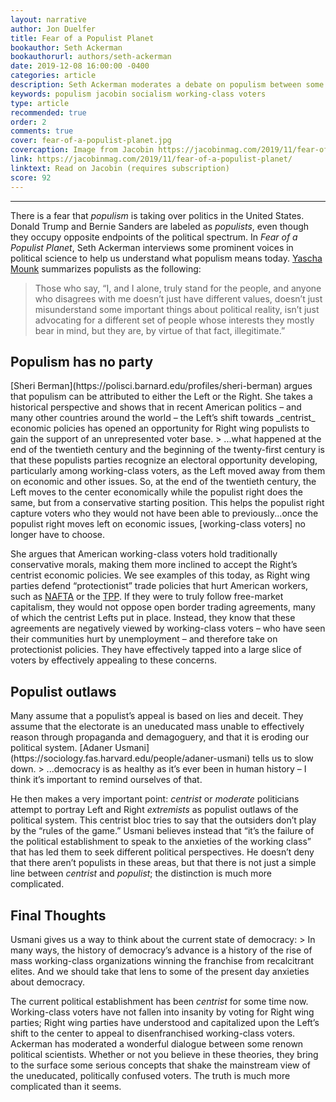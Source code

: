 ```yaml
---
layout: narrative
author: Jon Duelfer
title: Fear of a Populist Planet
bookauthor: Seth Ackerman
bookauthorurl: authors/seth-ackerman
date: 2019-12-08 16:00:00 -0400
categories: article
description: Seth Ackerman moderates a debate on populism between some prominent political scientists. They discuss how the Left's shift towards centrist economic policies has opened up an opportunity for Right wing parties to appeal to working-class voters.
keywords: populism jacobin socialism working-class voters
type: article
recommended: true
order: 2
comments: true
cover: fear-of-a-populist-planet.jpg
covercaption: Image from Jacobin https://jacobinmag.com/2019/11/fear-of-a-populist-planet/
link: https://jacobinmag.com/2019/11/fear-of-a-populist-planet/
linktext: Read on Jacobin (requires subscription)
score: 92
---
```

<hr/>

There is a fear that _populism_ is taking over politics in the United States. Donald Trump and Bernie Sanders are labeled as _populists_, even though they occupy opposite endpoints of the political spectrum. In _Fear of a Populist Planet_, Seth Ackerman interviews some prominent voices in political science to help us understand what populism means today. [Yascha Mounk](https://www.yaschamounk.com/) summarizes populists as the following:
> Those who say, “I, and I alone, truly stand for the people, and anyone who disagrees with me doesn’t just have different values, doesn’t just misunderstand some important things about political reality, isn’t just advocating for a different set of people whose interests they mostly bear in mind, but they are, by virtue of that fact, illegitimate.”

<h2><strong>Populism has no party</strong></h2>
[Sheri Berman](https://polisci.barnard.edu/profiles/sheri-berman) argues that populism can be attributed to either the Left or the Right. She takes a historical perspective and shows that in recent American politics – and many other countries around the world – the Left’s shift towards _centrist_ economic policies has opened an opportunity for Right wing populists to gain the support of an unrepresented voter base.
> ...what happened at the end of the twentieth century and the beginning of the twenty-first century is that these populists parties recognize an electoral opportunity developing, particularly among working-class voters, as the Left moved away from them on economic and other issues. So, at the end of the twentieth century, the Left moves to the center economically while the populist right does the same, but from a conservative starting position. This helps the populist right capture voters who they would not have been able to previously...once the populist right moves left on economic issues, [working-class voters] no longer have to choose.

She argues that American working-class voters hold traditionally conservative morals, making them more inclined to accept the Right’s centrist economic policies. We see examples of this today, as Right wing parties defend “protectionist” trade policies that hurt American workers, such as [NAFTA](https://en.wikipedia.org/wiki/North_American_Free_Trade_Agreement) or the [TPP](https://en.wikipedia.org/wiki/Trans-Pacific_Partnership). If they were to truly follow free-market capitalism, they would not oppose open border trading agreements, many of which the centrist Lefts put in place. Instead, they know that these agreements are negatively viewed by working-class voters – who have seen their communities hurt by unemployment – and therefore take on protectionist policies. They have effectively tapped into a large slice of voters by effectively appealing to these concerns.

<h2><strong>Populist outlaws</strong></h2>
Many assume that a populist’s appeal is based on lies and deceit. They assume that the electorate is an uneducated mass unable to effectively reason through propaganda and demagoguery, and that it is eroding our political system. [Adaner Usmani](https://sociology.fas.harvard.edu/people/adaner-usmani) tells us to slow down.
> ...democracy is as healthy as it’s ever been in human history – I think it’s important to remind ourselves of that.

He then makes a very important point: _centrist_ or _moderate_ politicians attempt to portray Left and Right _extremists_ as populist outlaws of the political system. This centrist bloc tries to say that the outsiders don’t play by the “rules of the game.” Usmani believes instead that “it’s the failure of the political establishment to speak to the anxieties of the working class” that has led them to seek different political perspectives. He doesn’t deny that there aren’t populists in these areas, but that there is not just a simple line between _centrist_ and _populist_; the distinction is much more complicated.

<h2><strong>Final Thoughts</strong></h2>
Usmani gives us a way to think about the current state of democracy:
> In many ways, the history of democracy’s advance is a history of the rise of mass working-class organizations winning the franchise from recalcitrant elites. And we should take that lens to some of the present day anxieties about democracy.

The current political establishment has been _centrist_ for some time now. Working-class voters have not fallen into insanity by voting for Right wing parties; Right wing parties have understood and capitalized upon the Left’s shift to the center to appeal to disenfranchised working-class voters. Ackerman has moderated a wonderful dialogue between some renown political scientists. Whether or not you believe in these theories, they bring to the surface some serious concepts that shake the mainstream view of the uneducated, politically confused voters. The truth is much more complicated than it seems.